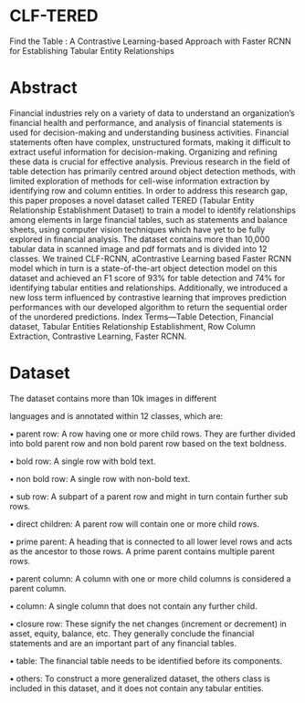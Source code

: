 # CLF-TERED
Find the Table : A Contrastive Learning-based Approach with Faster RCNN for Establishing Tabular Entity Relationships
# Abstract 
Financial industries rely on a variety of data to understand an organization’s financial health and performance, and analysis of financial statements is used for decision-making and understanding business activities. Financial statements often have complex, unstructured formats, making it difficult to extract useful information for decision-making. Organizing and refining these data is crucial for effective analysis. Previous research in the field of table detection has primarily centred around
object detection methods, with limited exploration of methods for cell-wise information extraction by identifying row and column entities. In order to address this research gap, this paper proposes a novel dataset called TERED (Tabular Entity Relationship Establishment Dataset) to train a model to identify relationships among elements in large financial tables, such as statements and balance sheets, using computer vision techniques which have yet to be fully explored in financial analysis. The dataset contains more than 10,000 tabular data in scanned image and pdf formats and is divided into 12 classes. We trained CLF-RCNN, aContrastive Learning based Faster RCNN model which in turn is a state-of-the-art object detection model on this dataset and achieved an F1 score of 93% for table detection and 74% for identifying tabular entities and relationships. Additionally, we introduced a new loss term influenced by contrastive learning that improves prediction performances with our developed algorithm to return the sequential order of the unordered predictions. Index Terms—Table Detection, Financial dataset, Tabular Entities Relationship Establishment, Row Column Extraction, Contrastive Learning, Faster RCNN.
# Dataset
The dataset contains more than 10k images in different

languages and is annotated within 12 classes, which are:

• parent row: A row having one or more child rows.
They are further divided into bold parent row and
non bold parent row based on the text boldness.

• bold row: A single row with bold text.

• non bold row: A single row with non-bold text.

• sub row: A subpart of a parent row and might in turn
contain further sub rows.

• direct children: A parent row will contain one or more
child rows.

• prime parent: A heading that is connected to all lower level rows and acts as the ancestor to those rows. A prime
parent contains multiple parent rows.

• parent column: A column with one or more child
columns is considered a parent column.

• column: A single column that does not contain any
further child.

• closure row: These signify the net changes (increment or
decrement) in asset, equity, balance, etc. They generally
conclude the financial statements and are an important
part of any financial tables.

• table: The financial table needs to be identified before its
components.

• others: To construct a more generalized dataset, the
others class is included in this dataset, and it does not
contain any tabular entities.
